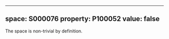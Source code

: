  ---
  space: S000076
  property: P100052
  value: false
  ---
  
  The space is non-trivial by definition.
